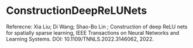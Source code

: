 # ConstructionDeepReLUNets

Referecne:
Xia Liu; Di Wang; Shao-Bo Lin ; Construction of deep ReLU nets for spatially sparse learning, IEEE Transactions on Neural Networks and Learning Systems. DOI: 10.1109/TNNLS.2022.3146062,
2022.
